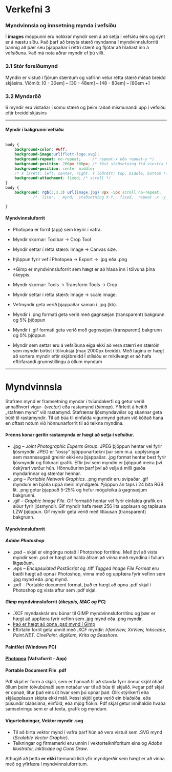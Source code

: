 # Verkefni 3

### Myndvinnsla og innsetning mynda í vefsíðu

Í **images** möppunni eru nokkrar myndir sem á að setja í vefsíðu eins og sýnt er á næstu síðu. Það þarf að breyta stærð myndanna í myndvinnsluforriti þannig að þær séu þjappaðar í  réttri stærð og fljótar að hlaðast inn á vefsíðuna. Það má nota aðrar myndir ef þú villt.

### 3.1 Stór forsíðumynd 

Myndin er vistuð í fjórum stærðum og vafrinn velur rétta stærð miðað breidd skjásins. 
Viðmið: [0 - 30em] – [30 - 48em] – [48 - 80em] – [80em +]

### 3.2 Myndaröð 
6 myndir eru vistaðar í sömu stærð og þeim raðað mismunandi upp í vefsíðu eftir breidd skjásins

---

#### Myndir í bakgrunni vefsíðu

```CSS

body {
    background-color: #6ff;
    background-image:url(flott-logo.svg);
    background-repeat: no-repeat;     /* repeat-x eða repeat-y */
    background-position: 200px 300px; /* föst staðsetning frá vinstra horni efst */
    background-position: center middle;
    /* X lárétt: left, center, right. Y lóðrétt: top, middle, bottom */
    background-attachment: fixed; /* scroll */	
}
body {			
	background: rgb(3,3,3) url(image.jpg) 0px -5px scroll no-repeat;
            /*  litur,   mynd,  staðsetning X-Y,  fixed,  repeat -x -y */

}

```

#### Myndvinnsluforrit

* Photopea  er forrit (app) sem keyrir í vafra.
* Myndir skornar:  Toolbar -> Crop Tool
* Myndir settar í rétta stærð: Image -> Canvas size.
* Þjöppun fyrir vef  í Photopea  -> Export -> .jpg eða .png
* *Gimp er myndvinnsluforrit sem hægt er að hlaða inn í tölvuna þína ókeypis.
* Myndir skornar: Tools -> Transform Tools -> Crop
* Myndir settar í rétta stærð: Image -> scale image.

* Vefmyndir geta verið þjappaðar saman í .jpg (kb). 
* Myndir í .png formati geta verið með gagnsæjan (transparent) bakgrunn og 5% þjöppun
* Myndir í .gif formati geta verið með gagnsæjan (transparent) bakgrunn og 0% þjöppun
* Myndir sem settar eru á vefsíðuna eiga ekki að vera stærri en stærðin sem myndin birtist í tölvuksjá (max 2000px breidd). Með <picture> taginu er hægt að sortera myndir eftir skjábreidd
Í stílsíðu er mikilvægt er að hafa eftirfarandi grunnstillingu á öllum myndum 

---

# Myndvinnsla

Stafræn mynd er framsetning myndar í tvíundakerfi og getur verið annaðhvort vigur- (_vector_) eða rastamynd (_bitmap_). Yfirleitt á heitið „stafræn mynd“ við rastamynd. Stafrænar ljósmyndavélar og skannar geta búið til rastamyndir. Til að búa til einfalda vigurmynd getum við kóðað hana en oftast notum við hönnunarforrit til að teikna myndina. 

#### Þrenns konar gerðir rastamynda er hægt að setja í vefsíður.

* .jpg – _Joint Photographic Experts Group_. JPEG þjöppun hentar vel fyrir ljósmyndir. JPEG er “_lossy_” þjöppunartækni þar sem m.a. upplýsingar sem mannsaugað greinir ekki eru þjappaðar. .jpg format hentar best fyrir ljósmyndir og flóknari grafík. Eftir því sem myndin er þjöppuð meira því óskýrari verður hún. Hönnuðurinn þarf því að velja á milli gæða myndarinnar og stærðar hennar.
* .png – _Portable Network Graphics_. .png myndir eru svipaðar .gif myndum en bjóða uppá meiri myndgæði. Þjöppun án taps í 24 bita RGB lit. .png getur þjappað 5-25% og hefur möguleika á gagnsæjum bakgrunni.
* .gif – _Graphic Image File_. Gif formatið hentar vel fyrir einfalda grafík en síður fyrir ljósmyndir. Gif myndir hafa mest 256 lita upplausn og taplausa LZW þjöppun. Gif myndir geta verið með litlausan (transparent) bakgrunn. 

#### Myndvinnsluforrit

#### _Adobe Photoshop_

* .psd – skjal er eingöngu notað í Photoshop forritinu. Með því að vista myndir sem .psd er hægt að halda áfram að vinna með myndina í fullum litgæðum. 
* .eps – _Encapsulated PostScript_ og .tiff _Tagged Image File Format_ eru bæði hægt að opna í Photoshop, vinna með og uppfæra fyrir vefinn sem .jpg mynd eða .png mynd.
* .pdf – Portable document format, það er hægt að opna .pdf skjal í Photoshop og vista aftur sem .pdf skjal. 

#### _Gimp_ myndvinnsluforrit (_ókeypis, MAC og PC_)

* .XCF myndaskrár eru búnar til GIMP myndvinnsluforritinu og þær er hægt að uppfæra fyrir vefinn sem .jpg mynd eða .png myndir. 
*  [Það er hægt að opna .psd mynd í Gimp](https://www.howtogeek.com/362162/how-to-open-or-convert-a-photoshop-file-if-you-dont-have-photoshop/)
* Eftirtalin forrit geta unnið með .XCF myndir: _IrfanView, XnView, Inkscape, Paint.NET, CinePaint, digiKam, Krita og Seashore_. 

#### PaintNet (Windows PC) 

#### [Photopea](https://www.photopea.com/) (Vafraforrit - App)

#### Portable Document File .pdf

Pdf skjal er form á skjali, sem er hannað til að standa fyrir önnur skjöl óháð öllum þeim tölvubúnaði sem notaður var til að búa til skjalið. Þegar pdf skjal er opnað, lítur það eins út hvar sem þú opnar það. Ólík stýrikerfi eða skjáupplausn skipta ekki máli. Þessi skjöl geta verið ein blaðsíða, eða þúsundir blaðsíðna, einföld, eða mjög flókin. Pdf skjal getur innihaldið hvaða samsetningu sem er af texta, grafík og myndum. 

#### Vigurteikningar, Vektor myndir .svg

* Til að birta vektor mynd í vafra þarf hún að vera vistuð sem .SVG mynd (_Scalable Vector Graphic_). 
* Teikningar og firmamerki eru unnin í vektorteikniforitum eins og _Adobe Illustrator, InkScape og Corel Draw_. 

Athugið að þetta **er ekki** tæmandi listi yfir myndgerðir sem hægt er að vinna með og yfirfæra í myndvinnsluforritum.